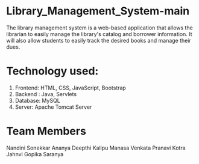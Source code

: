 # Library_Management_System-main
  The library management system is a web-based application that allows the librarian to easily manage the library's catalog and borrower information. It will also allow students to easily track the desired books and manage their dues.

# Technology used:
 1. Frontend: HTML, CSS, JavaScript, Bootstrap
 2. Backend : Java, Servlets
 3. Database: MySQL
 4. Server: Apache Tomcat Server

# Team Members
 Nandini Sonekkar
 Ananya Deepthi
 Kalipu Manasa
 Venkata Pranavi
 Kotra Jahnvi
 Gopika Saranya
 

